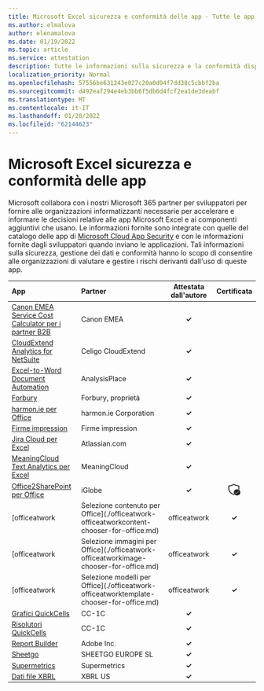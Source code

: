 ```yaml
---
title: Microsoft Excel sicurezza e conformità delle app - Tutte le app
ms.author: elmalova
author: elenamalova
ms.date: 01/19/2022
ms.topic: article
ms.service: attestation
description: Tutte le informazioni sulla sicurezza e la conformità disponibili per tutte le Microsoft Excel app.
localization_priority: Normal
ms.openlocfilehash: 57556be631243e027c20a0d94f7dd38c5cbbf2ba
ms.sourcegitcommit: d492eaf294e4eb3bb6f5db6d4fcf2ea1de3deabf
ms.translationtype: MT
ms.contentlocale: it-IT
ms.lasthandoff: 01/20/2022
ms.locfileid: "62144623"
---
```

# <a name="microsoft-excel-apps-security-and-compliance"></a>Microsoft Excel sicurezza e conformità delle app

Microsoft collabora con i nostri Microsoft 365 partner per sviluppatori per fornire alle organizzazioni informatizzanti necessarie per accelerare e informare le decisioni relative alle app Microsoft Excel e ai componenti aggiuntivi che usano. Le informazioni fornite sono integrate con quelle del catalogo delle app di [Microsoft Cloud App Security](https://www.microsoft.com/en-us/enterprise-mobility-security/cloud-app-security) e con le informazioni fornite dagli sviluppatori quando inviano le applicazioni. Tali informazioni sulla sicurezza, gestione dei dati e conformità hanno lo scopo di consentire alle organizzazioni di valutare e gestire i rischi derivanti dall'uso di queste app.

| **App** | **Partner** | **Attestata dall'autore** | **Certificata** |
|:--------|:------------|:----------------------:|:-------------:|
| [Canon EMEA Service Cost Calculator per i partner B2B](./canon-emea-service-cost-calculator-for-b2b-partners.md) | Canon EMEA | **✓** |  |
| [CloudExtend Analytics for NetSuite](./celigo-cloudextend-analytics-for-netsuite.md) | Celigo CloudExtend | **✓** |  |
| [Excel-to-Word Document Automation](./analysisplace-excel-to-word-document-automation.md) | AnalysisPlace | **✓** |  |
| [Forbury](./forbury-property.md) | Forbury, proprietà | **✓** |  |
| [harmon.ie per Office](./harmonie-corporation-for-office.md) | harmon.ie Corporation | **✓** |  |
| [Firme impression](./impression-signatures.md) | Firme impression | **✓** |  |
| [Jira Cloud per Excel](./atlassiancom-jira-cloud-for-excel.md) | Atlassian.com | **✓** |  |
| [MeaningCloud Text Analytics per Excel](./meaningcloud-text-analytics-for-excel.md) | MeaningCloud | **✓** |  |
| [Office2SharePoint per Office](./iglobe-office2sharepoint-for-office.md) | iGlobe | **✓** | <img alt="Certified application badge" src="../media/certified-badge.png" height="25" width="25" /> |
| [officeatwork | Selezione contenuto per Office](./officeatwork-officeatworkcontent-chooser-for-office.md) | officeatwork | **✓** |  |
| [officeatwork | Selezione immagini per Office](./officeatwork-officeatworkimage-chooser-for-office.md) | officeatwork | **✓** |  |
| [officeatwork | Selezione modelli per Office](./officeatwork-officeatworktemplate-chooser-for-office.md) | officeatwork | **✓** |  |
| [Grafici QuickCells](./cc-1c-quickcells-graphs.md) | CC-1C | **✓** |  |
| [Risolutori QuickCells](./cc-1c-quickcells-solvers.md) | CC-1C | **✓** |  |
| [Report Builder](./adobe-inc-report-builder.md) | Adobe Inc. | **✓** |  |
| [Sheetgo](./sheetgo-europe-sl.md) | SHEETGO EUROPE SL | **✓** |  |
| [Supermetrics](./supermetrics.md) | Supermetrics | **✓** |  |
| [Dati file XBRL](./xbrl-us-filed-data.md) | XBRL US | **✓** |  |
